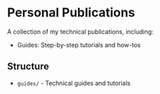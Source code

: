  # Personal Publications

A collection of my technical publications, including:
- Guides: Step-by-step tutorials and how-tos

## Structure

- `guides/` - Technical guides and tutorials
